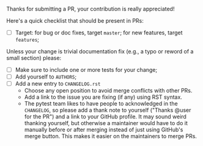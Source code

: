 Thanks for submitting a PR, your contribution is really appreciated!

Here's a quick checklist that should be present in PRs:

- [ ] Target: for bug or doc fixes, target `master`; for new features, target `features`;

Unless your change is trivial documentation fix (e.g.,  a typo or reword of a small section) please:

- [ ] Make sure to include one or more tests for your change;
- [ ] Add yourself to `AUTHORS`;
- [ ] Add a new entry to `CHANGELOG.rst`
  * Choose any open position to avoid merge conflicts with other PRs.
  * Add a link to the issue you are fixing (if any) using RST syntax.
  * The pytest team likes to have people to acknowledged in the `CHANGELOG`, so please add a thank note to yourself ("Thanks @user for the PR") and a link to your GitHub profile. It may sound weird thanking yourself, but otherwise a maintainer would have to do it manually before or after merging instead of just using GitHub's merge button. This makes it easier on the maintainers to merge PRs. 
